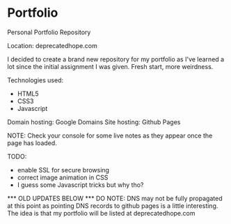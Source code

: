 # Portfolio
Personal Portfolio Repository

Location: deprecatedhope.com

I decided to create a brand new repository for my portfolio as I've learned a lot since the initial assignment I was given. Fresh start, more weirdness.

Technologies used:
- HTML5
- CSS3
- Javascript

Domain hosting: Google Domains
Site hosting: Github Pages

NOTE: Check your console for some live notes as they appear once the page has loaded.

TODO:
- enable SSL for secure browsing
- correct image animation in CSS
- I guess some Javascript tricks but why tho?


*** OLD UPDATES BELOW ***
DO NOTE: DNS may not be fully propagated at this point as pointing DNS records to github pages is a little interesting. The idea is that my portfolio will be listed at deprecatedhope.com